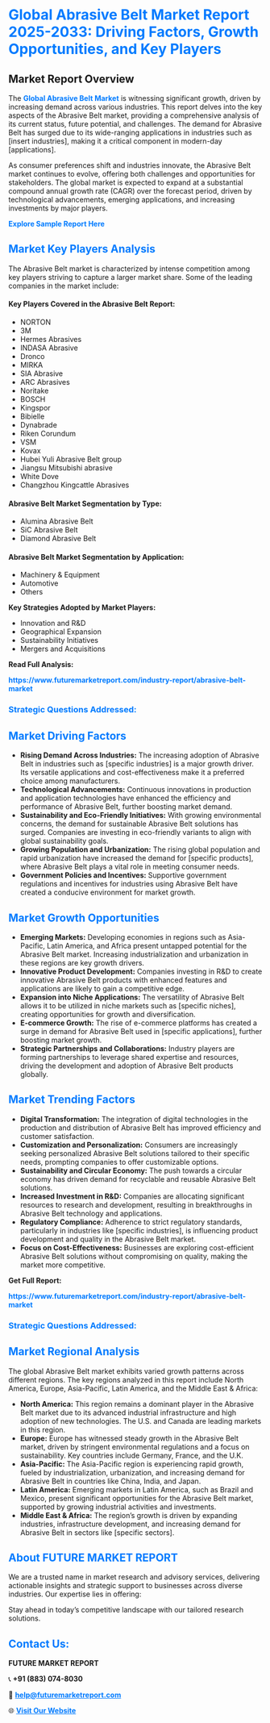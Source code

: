 <h1 style="color: #007BFF;">Global Abrasive Belt Market Report 2025-2033: Driving Factors, Growth Opportunities, and Key Players</h1>

<section id="overview">
<h2>Market Report Overview</h2>
<p>The <a href="https://www.futuremarketreport.com/industry-report/abrasive-belt-market" style="color: #007BFF; text-decoration: none;"><strong>Global Abrasive Belt Market</strong></a> is witnessing significant growth, driven by increasing demand across various industries. This report delves into the key aspects of the Abrasive Belt market, providing a comprehensive analysis of its current status, future potential, and challenges. The demand for Abrasive Belt has surged due to its wide-ranging applications in industries such as [insert industries], making it a critical component in modern-day [applications].</p>
<p>As consumer preferences shift and industries innovate, the Abrasive Belt market continues to evolve, offering both challenges and opportunities for stakeholders. The global market is expected to expand at a substantial compound annual growth rate (CAGR) over the forecast period, driven by technological advancements, emerging applications, and increasing investments by major players.</p>
</section>

<section id="overview">
<p><a href="https://www.futuremarketreport.com/request-sample/reportId=57748" style="color: #007BFF; text-decoration: none;"><strong>Explore Sample Report Here</strong></a></p>
</section>

<section id="key-players">
<h2 style="color: #007BFF;">Market Key Players Analysis</h2>
<p>The Abrasive Belt market is characterized by intense competition among key players striving to capture a larger market share. Some of the leading companies in the market include:</p>
<h4>Key Players Covered in the Abrasive Belt Report:</h4>
<ul><li>NORTON</li><li>3M</li><li>Hermes Abrasives</li><li>INDASA Abrasive</li><li>Dronco</li><li>MIRKA</li><li>SIA Abrasive</li><li>ARC Abrasives</li><li>Noritake</li><li>BOSCH</li><li>Kingspor</li><li>Bibielle</li><li>Dynabrade</li><li>Riken Corundum</li><li>VSM</li><li>Kovax</li><li>Hubei Yuli Abrasive Belt group</li><li>Jiangsu Mitsubishi abrasive</li><li>White Dove</li><li>Changzhou Kingcattle Abrasives</li></ul>
<h4>Abrasive Belt Market Segmentation by Type:</h4>
<ul><li>Alumina Abrasive Belt</li><li>SiC Abrasive Belt</li><li>Diamond Abrasive Belt</li></ul>

<h4>Abrasive Belt Market Segmentation by Application:</h4>
<ul><li>Machinery &amp; Equipment</li><li>Automotive</li><li>Others</li></ul>
<p><strong>Key Strategies Adopted by Market Players:</strong></p>
<ul>
<li>Innovation and R&D</li>
<li>Geographical Expansion</li>
<li>Sustainability Initiatives</li>
<li>Mergers and Acquisitions</li>
</ul>
</section>

<section>
<p><strong>Read Full Analysis: </strong></p><a href="https://www.futuremarketreport.com/industry-report/abrasive-belt-market" style="color: #007BFF; text-decoration: none;"><strong>https://www.futuremarketreport.com/industry-report/abrasive-belt-market</strong></a>
<h3 style="color: #007BFF;">Strategic Questions Addressed:</h3>
</section>

<section id="driving-factors">
<h2 style="color: #007BFF;">Market Driving Factors</h2>
<ul>
<li><strong>Rising Demand Across Industries:</strong> The increasing adoption of Abrasive Belt in industries such as [specific industries] is a major growth driver. Its versatile applications and cost-effectiveness make it a preferred choice among manufacturers.</li>
<li><strong>Technological Advancements:</strong> Continuous innovations in production and application technologies have enhanced the efficiency and performance of Abrasive Belt, further boosting market demand.</li>
<li><strong>Sustainability and Eco-Friendly Initiatives:</strong> With growing environmental concerns, the demand for sustainable Abrasive Belt solutions has surged. Companies are investing in eco-friendly variants to align with global sustainability goals.</li>
<li><strong>Growing Population and Urbanization:</strong> The rising global population and rapid urbanization have increased the demand for [specific products], where Abrasive Belt plays a vital role in meeting consumer needs.</li>
<li><strong>Government Policies and Incentives:</strong> Supportive government regulations and incentives for industries using Abrasive Belt have created a conducive environment for market growth.</li>
</ul>
</section>

<section id="growth-opportunities">
<h2 style="color: #007BFF;">Market Growth Opportunities</h2>
<ul>
<li><strong>Emerging Markets:</strong> Developing economies in regions such as Asia-Pacific, Latin America, and Africa present untapped potential for the Abrasive Belt market. Increasing industrialization and urbanization in these regions are key growth drivers.</li>
<li><strong>Innovative Product Development:</strong> Companies investing in R&D to create innovative Abrasive Belt products with enhanced features and applications are likely to gain a competitive edge.</li>
<li><strong>Expansion into Niche Applications:</strong> The versatility of Abrasive Belt allows it to be utilized in niche markets such as [specific niches], creating opportunities for growth and diversification.</li>
<li><strong>E-commerce Growth:</strong> The rise of e-commerce platforms has created a surge in demand for Abrasive Belt used in [specific applications], further boosting market growth.</li>
<li><strong>Strategic Partnerships and Collaborations:</strong> Industry players are forming partnerships to leverage shared expertise and resources, driving the development and adoption of Abrasive Belt products globally.</li>
</ul>
</section>

<section id="trending-factors">
<h2 style="color: #007BFF;">Market Trending Factors</h2>
<ul>
<li><strong>Digital Transformation:</strong> The integration of digital technologies in the production and distribution of Abrasive Belt has improved efficiency and customer satisfaction.</li>
<li><strong>Customization and Personalization:</strong> Consumers are increasingly seeking personalized Abrasive Belt solutions tailored to their specific needs, prompting companies to offer customizable options.</li>
<li><strong>Sustainability and Circular Economy:</strong> The push towards a circular economy has driven demand for recyclable and reusable Abrasive Belt solutions.</li>
<li><strong>Increased Investment in R&D:</strong> Companies are allocating significant resources to research and development, resulting in breakthroughs in Abrasive Belt technology and applications.</li>
<li><strong>Regulatory Compliance:</strong> Adherence to strict regulatory standards, particularly in industries like [specific industries], is influencing product development and quality in the Abrasive Belt market.</li>
<li><strong>Focus on Cost-Effectiveness:</strong> Businesses are exploring cost-efficient Abrasive Belt solutions without compromising on quality, making the market more competitive.</li>
</ul>
</section>

<section>
<p><strong>Get Full Report: </strong></p><a href="https://www.futuremarketreport.com/industry-report/abrasive-belt-market" style="color: #007BFF; text-decoration: none;"><strong>https://www.futuremarketreport.com/industry-report/abrasive-belt-market</strong></a>
<h3 style="color: #007BFF;">Strategic Questions Addressed:</h3>
</section>


<section id="regional-analysis">
<h2 style="color: #007BFF;">Market Regional Analysis</h2>
<p>The global Abrasive Belt market exhibits varied growth patterns across different regions. The key regions analyzed in this report include North America, Europe, Asia-Pacific, Latin America, and the Middle East & Africa:</p>
<ul>
<li><strong>North America:</strong> This region remains a dominant player in the Abrasive Belt market due to its advanced industrial infrastructure and high adoption of new technologies. The U.S. and Canada are leading markets in this region.</li>
<li><strong>Europe:</strong> Europe has witnessed steady growth in the Abrasive Belt market, driven by stringent environmental regulations and a focus on sustainability. Key countries include Germany, France, and the U.K.</li>
<li><strong>Asia-Pacific:</strong> The Asia-Pacific region is experiencing rapid growth, fueled by industrialization, urbanization, and increasing demand for Abrasive Belt in countries like China, India, and Japan.</li>
<li><strong>Latin America:</strong> Emerging markets in Latin America, such as Brazil and Mexico, present significant opportunities for the Abrasive Belt market, supported by growing industrial activities and investments.</li>
<li><strong>Middle East & Africa:</strong> The region’s growth is driven by expanding industries, infrastructure development, and increasing demand for Abrasive Belt in sectors like [specific sectors].</li>
</ul>
</section>

<footer>
<h2 style="color: #007BFF;">About FUTURE MARKET REPORT</h2>
<p>We are a trusted name in market research and advisory services, delivering actionable insights and strategic support to businesses across diverse industries. Our expertise lies in offering:</p>

<p>Stay ahead in today’s competitive landscape with our tailored research solutions.</p>

<h2 style="color: #007BFF;">Contact Us:</h2>
<p><strong>FUTURE MARKET REPORT</strong></p>
<p>📞 <strong>+91 (883) 074-8030</strong></p>
<p>📧 <strong><a href="mailto:help@futuremarketreport.com" style="color: #007BFF;">help@futuremarketreport.com</a></strong></p>
<p>🌐 <strong><a href="https://www.futuremarketreport.com/" style="color: #007BFF;">Visit Our Website</a></strong></p>
</footer>